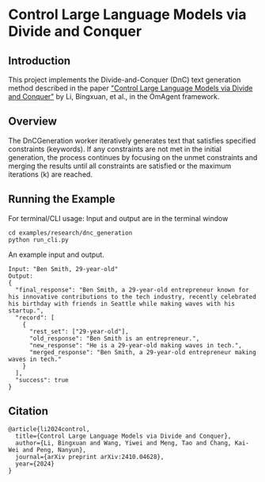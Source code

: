 # Control Large Language Models via Divide and Conquer
## Introduction
This project implements the Divide-and-Conquer (DnC) text generation method described in the paper ["Control Large Language Models via Divide and Conquer"](https://arxiv.org/abs/2410.04628) by Li, Bingxuan, et al., in the OmAgent framework. 

## Overview
The DnCGeneration worker iteratively generates text that satisfies specified constraints (keywords). If any constraints are not met in the initial generation, the process continues by focusing on the unmet constraints and merging the results until all constraints are satisfied or the maximum iterations (k) are reached. 


## Running the Example
For terminal/CLI usage: Input and output are in the terminal window
```
cd examples/research/dnc_generation
python run_cli.py
```

An example input and output.
```
Input: "Ben Smith, 29-year-old"
Output: 
{
  "final_response": "Ben Smith, a 29-year-old entrepreneur known for his innovative contributions to the tech industry, recently celebrated his birthday with friends in Seattle while making waves with his startup.",
  "record": [
    {
      "rest_set": ["29-year-old"],
      "old_response": "Ben Smith is an entrepreneur.",
      "new_response": "He is a 29-year-old making waves in tech.",
      "merged_response": "Ben Smith, a 29-year-old entrepreneur making waves in tech."
    }
  ],
  "success": true
}
```

## Citation
```angular2
@article{li2024control,
  title={Control Large Language Models via Divide and Conquer},
  author={Li, Bingxuan and Wang, Yiwei and Meng, Tao and Chang, Kai-Wei and Peng, Nanyun},
  journal={arXiv preprint arXiv:2410.04628},
  year={2024}
}
```


